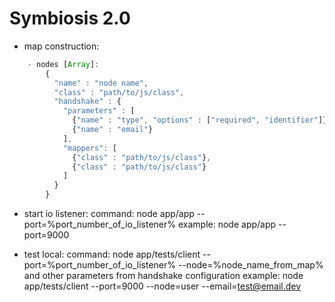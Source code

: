<h1>Symbiosis 2.0</h1>

* map construction:
```javascript
    - nodes [Array]:
        {
          "name" : "node name",
          "class" : "path/to/js/class",
          "handshake" : {
            "parameters" : [
              {"name" : "type", "options" : ["required", "identifier"]},
              {"name" : "email"}
            ],
            "mappers": [
              {"class" : "path/to/js/class"},
              {"class" : "path/to/js/class"}
            ]
          }
        }
```

* start io listener:
    command:
        node app/app --port=%port_number_of_io_listener%
    example:
        node app/app --port=9000

* test local:
    command: 
        node app/tests/client --port=%port_number_of_io_listener% --node=%node_name_from_map% and other parameters from handshake configuration
    example:
        node app/tests/client --port=9000 --node=user --email=test@email.dev
